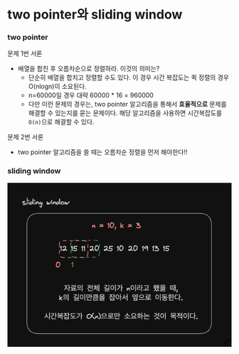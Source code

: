 # two pointer와 sliding window

### two pointer

문제 1번 서론

- 배열을 합친 후 오름차순으로 정렬하라. 이것의 의미는?
    - 단순히 배열을 합치고 정렬할 수도 있다. 이 경우 시간 복잡도는 퀵 정렬의 경우 O(nlogn)이 소요된다.
    - n=60000일 경우 대략 60000 * 16 = 960000
    - 다만 이런 문제의 경우는, two pointer 알고리즘을 통해서 **효율적으로** 문제를 해결할 수 있는지를 묻는 문제이다. 해당 알고리즘을 사용하면 시간복잡도를 `O(n)`으로 해결할 수 있다.

문제 2번 서론

- two pointer 알고리즘을 쓸 때는 오름차순 정렬을 먼저 해야한다!!

### sliding window

![](.README_images/678025cb.png)
